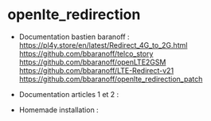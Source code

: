 # openlte_redirection

* Documentation bastien baranoff : 
https://pl4y.store/en/latest/Redirect_4G_to_2G.html  
https://github.com/bbaranoff/telco_story  
https://github.com/bbaranoff/openLTE2GSM  
https://github.com/bbaranoff/LTE-Redirect-v21  
https://github.com/bbaranoff/openlte_redirection_patch 

* Documentation articles 1 et 2 :

* Homemade installation :
